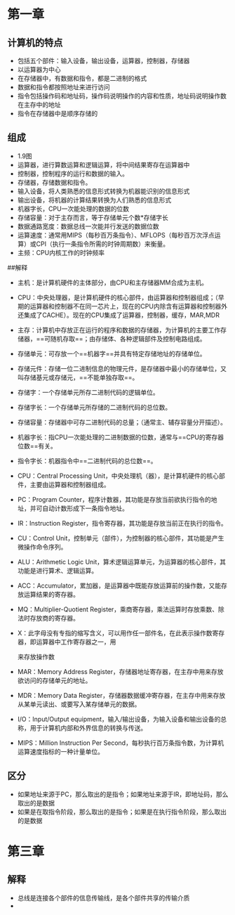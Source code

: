 # 第一章

## 计算机的特点

- 包括五个部件：输入设备，输出设备，运算器，控制器，存储器
- 以运算器为中心
- 在存储器中，有数据和指令，都是二进制的格式
- 数据和指令都按照地址来进行访问
- 指令包括操作码和地址码，操作码说明操作的内容和性质，地址码说明操作数在主存中的地址
- 指令在存储器中是顺序存储的

## 组成

- 1.9图
- 运算器，进行算数运算和逻辑运算，将中间结果寄存在运算器中
- 控制器，控制程序的运行和数据的输入。
- 存储器，存储数据和指令。
- 输入设备，将人类熟悉的信息形式转换为机器能识别的信息形式
- 输出设备，将机器的计算结果转换为人们熟悉的信息形式
- 机器字长，CPU一次能处理的数据的位数
- 存储容量：对于主存而言，等于存储单元个数*存储字长
- 数据通路宽度：数据总线一次能并行发送的数据位数
- 运算速度：通常用MIPS（每秒百万条指令）、MFLOPS（每秒百万次浮点运算）或CPI（执行一条指令所需的时钟周期数）来衡量。
- 主频：CPU内核工作的时钟频率

##解释



- 主机：是计算机硬件的主体部分，由CPU和主存储器MM合成为主机。

-  CPU：中央处理器，是计算机硬件的核心部件，由运算器和控制器组成；（早期的运算器和控制器不在同一芯片上，现在的CPU内除含有运算器和控制器外还集成了CACHE）。现在的CPU集成了运算器，控制器，缓存，MAR,MDR

- 主存：计算机中存放正在运行的程序和数据的存储器，为计算机的主要工作存储器，==可随机存取==；由存储体、各种逻辑部件及控制电路组成。

- 存储单元：可存放一个==机器字==并具有特定存储地址的存储单位。

- 存储元件：存储一位二进制信息的物理元件，是存储器中最小的存储单位，又叫存储基元或存储元，==不能单独存取==。

- 存储字：一个存储单元所存二进制代码的逻辑单位。

- 存储字长：一个存储单元所存储的二进制代码的总位数。

- 存储容量：存储器中可存二进制代码的总量；（通常主、辅存容量分开描述）。

- 机器字长：指CPU一次能处理的二进制数据的位数，通常与==CPU的寄存器位数==有关。

- 指令字长：机器指令中==二进制代码的总位数==。

- CPU：Central Processing Unit，中央处理机（器），是计算机硬件的核心部件，主要由运算器和控制器组成。

- PC：Program Counter，程序计数器，其功能是存放当前欲执行指令的地址，并可自动计数形成下一条指令地址。

- IR：Instruction Register，指令寄存器，其功能是存放当前正在执行的指令。

- CU：Control Unit，控制单元（部件），为控制器的核心部件，其功能是产生微操作命令序列。

- ALU：Arithmetic Logic Unit，算术逻辑运算单元，为运算器的核心部件，其功能是进行算术、逻辑运算。

- ACC：Accumulator，累加器，是运算器中既能存放运算前的操作数，又能存放运算结果的寄存器。

- MQ：Multiplier-Quotient Register，乘商寄存器，乘法运算时存放乘数、除法时存放商的寄存器。

- X：此字母没有专指的缩写含义，可以用作任一部件名，在此表示操作数寄存器，即运算器中工作寄存器之一，用

  来存放操作数

- MAR：Memory Address Register，存储器地址寄存器，在主存中用来存放欲访问的存储单元的地址。

- MDR：Memory Data Register，存储器数据缓冲寄存器，在主存中用来存放从某单元读出、或要写入某存储单元的数据。

- I/O：Input/Output equipment，输入/输出设备，为输入设备和输出设备的总称，用于计算机内部和外界信息的转换与传送。

- MIPS：Million Instruction Per Second，每秒执行百万条指令数，为计算机运算速度指标的一种计量单位。



## 区分

- 如果地址来源于PC，那么取出的是指令；如果地址来源于IR，即地址码，那么取出的是数据
- 如果是在取指令阶段，那么取出的是指令；如果是在执行指令阶段，那么取出的是数据



# 第三章

## 解释

- 总线是连接各个部件的信息传输线，是各个部件共享的传输介质
- 






